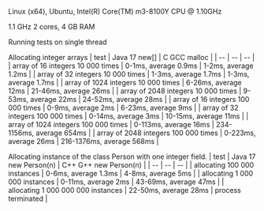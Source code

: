 Linux (x64), Ubuntu, Intel(R) Core(TM) m3-8100Y CPU @ 1.10GHz

1.1 GHz 2 cores, 4 GB RAM

Running tests on single thread

Allocating integer arrays
| test                                    | Java 17 new[]               | C GCC malloc              |
| --                                      | --                          |  --                       |
| array of 16 integers 10 000 times       | 0-1ms, average 0.9ms        | 1-2ms, average 1.2ms      |
| array of 32 integers 10 000 times       | 1-3ms, average 1.7ms        | 1-3ms, average 1.7ms      |
| array of 1024 integers 10 000 times     | 6-26ms, average 12ms        | 21-46ms, average 26ms     |
| array of 2048 integers 10 000 times     | 9-53ms, average 22ms        | 24-52ms, average 28ms     |
| array of 16 integers 100 000 times      | 0-9ms, average 2ms          | 6-23ms, average 9ms       |
| array of 32 integers 100 000 times      | 0-14ms, average 3ms         | 10-15ms, average 11ms     |
| array of 1024 integers 100 000 times    | 0-113ms, average 16ms       | 234-1156ms, average 654ms |
| array of 2048 integers 100 000 times    | 0-223ms, average 26ms       | 216-1376ms, average 568ms |

Allocating instance of the class Person with one integer field.
| test                                | Java 17 new Person(n)       | C++ G++ new Person(n)     |
| --                                  | --                          | --                        |
| allocating 100 000 instances        | 0-6ms, average 1.3ms        | 4-8ms, average 5ms        |
| allocating 1 000 000 instances      | 0-11ms, average 2ms         | 43-69ms, average 47ms     |
| allocating 1 000 000 000 instances  | 22-50ms, average 28ms       | process terminated        |
